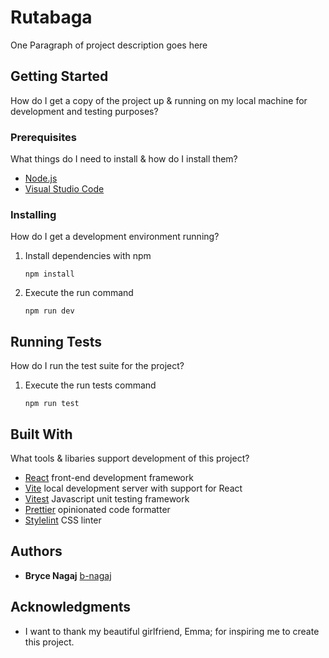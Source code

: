 # Rutabaga

One Paragraph of project description goes here

## Getting Started

How do I get a copy of the project up & running on my local machine for development and testing purposes?

### Prerequisites

What things do I need to install & how do I install them?

- [Node.js](https://nodejs.org/en)
- [Visual Studio Code](https://code.visualstudio.com/)

### Installing

How do I get a development environment running?

1. Install dependencies with npm

   ```
   npm install
   ```

2. Execute the run command

   ```
   npm run dev
   ```

## Running Tests

How do I run the test suite for the project?

1. Execute the run tests command

   ```
   npm run test
   ```

## Built With

What tools & libaries support development of this project?

- [React](https://react.dev/) front-end development framework
- [Vite](https://vitejs.dev/) local development server with support for React
- [Vitest](https://vitest.dev/) Javascript unit testing framework
- [Prettier](https://prettier.io/) opinionated code formatter
- [Stylelint](https://stylelint.io/) CSS linter

## Authors

- **Bryce Nagaj** [b-nagaj](https://github.com/b-nagaj)

## Acknowledgments

- I want to thank my beautiful girlfriend, Emma; for inspiring me to create this project.
